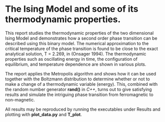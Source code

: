 # The Ising Model and some of its thermodynamic properties.

This report studies the thermodynamic properties of the two dimensional Ising Model and demonstrates how a second order phase transition can be described using this binary model. The numerical approximation to the critical temperature of the phase transition is found to be close to the exact analytical solution, T = 2.269, in (Onsager 1994). The thermodynamic properties such as oscillating energy in time, the configuration of equilibrium, and temperature dependence are shown in various plots.

The report applies the Metropolis algorithm and shows how it can be used together with the Boltzmann distribution to determine whether or not to make a change of a thermodynamic variable (energy). This, combined with the random number generator **rand()** in *C++*, turns out to give satisfying results and simulate the intriguing phase transition from ferromagnetic to non-magnetic.

All results may be reproduced by running the executables under Results and plotting with **plot_data.py** and **T_plot**.